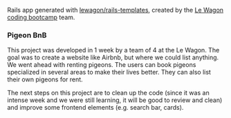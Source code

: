 Rails app generated with [lewagon/rails-templates](https://github.com/lewagon/rails-templates), created by the [Le Wagon coding bootcamp](https://www.lewagon.com) team.

### Pigeon BnB

This project was developed in 1 week by a team of 4 at the Le Wagon. The goal was to create a website like Airbnb, but where we could list anything. We went ahead with renting pigeons. The users can book pigeons specialized in several areas to make their lives better. They can also list their own pigeons for rent. 

The next steps on this project are to clean up the code (since it was an intense week and we were still learning, it will be good to review and clean) and improve some frontend elements (e.g. search bar, cards).

